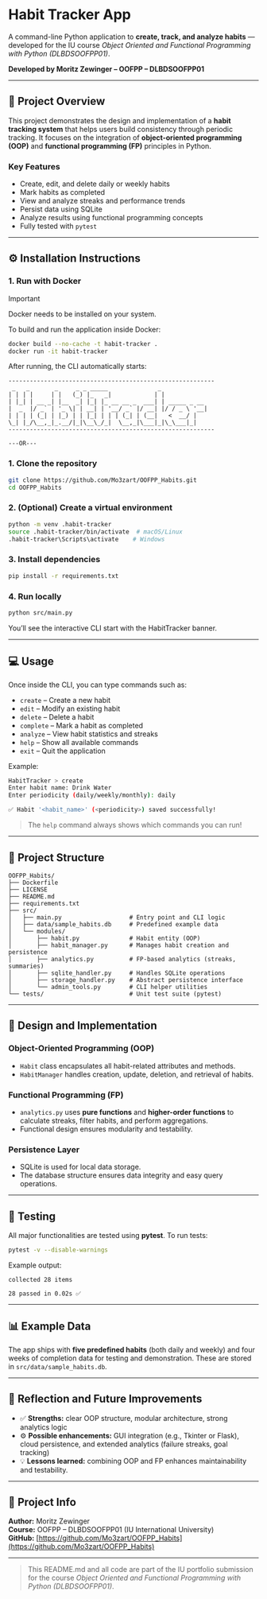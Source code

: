 # Habit Tracker App

A command-line Python application to **create, track, and analyze habits** — developed for the IU course *Object Oriented and Functional Programming with Python (DLBDSOOFPP01)*.

**Developed by Moritz Zewinger – OOFPP – DLBDSOOFPP01**

---

## 🎯 Project Overview
This project demonstrates the design and implementation of a **habit tracking system** that helps users build consistency through periodic tracking. It focuses on the integration of **object-oriented programming (OOP)** and **functional programming (FP)** principles in Python.

### Key Features
- Create, edit, and delete daily or weekly habits
- Mark habits as completed
- View and analyze streaks and performance trends
- Persist data using SQLite
- Analyze results using functional programming concepts
- Fully tested with `pytest`

---

## ⚙️ Installation Instructions

### **1. Run with Docker**

> [!IMPORTANT]
> Docker needs to be installed on your system.

To build and run the application inside Docker:
```bash
docker build --no-cache -t habit-tracker .
docker run -it habit-tracker
```

After running, the CLI automatically starts:
```
----------------------------------------------------------
 _   _       _     _ _ _____              _
| | | |     | |   (_) |_   _|            | |
| |_| | __ _| |__  _| |_| |_ __ __ _  ___| | _____ _ __
|  _  |/ _` | '_ \| | __| | '__/ _` |/ __| |/ / _ \ '__|
| | | | (_| | |_) | | |_| | | | (_| | (__|   <  __/ |
\_| |_/\__,_|_.__/|_|\__\_/_|  \__,_|\___|_|\_\___|_|
----------------------------------------------------------
```

`---OR---`

### **1. Clone the repository**
```bash
git clone https://github.com/Mo3zart/OOFPP_Habits.git
cd OOFPP_Habits
```

### **2. (Optional) Create a virtual environment**
```bash
python -m venv .habit-tracker
source .habit-tracker/bin/activate  # macOS/Linux
.habit-tracker\Scripts\activate    # Windows
```

### **3. Install dependencies**
```bash
pip install -r requirements.txt
```

### **4. Run locally**
```bash
python src/main.py
```

You’ll see the interactive CLI start with the HabitTracker banner.

---

## 💻 Usage
Once inside the CLI, you can type commands such as:
- `create` – Create a new habit
- `edit` – Modify an existing habit
- `delete` – Delete a habit
- `complete` – Mark a habit as completed
- `analyze` – View habit statistics and streaks
- `help` – Show all available commands
- `exit` – Quit the application

Example:
```bash
HabitTracker > create 
Enter habit name: Drink Water
Enter periodicity (daily/weekly/monthly): daily

✅ Habit '<habit_name>' (<periodicity>) saved successfully!
```

> The `help` command always shows which commands you can run!

---

## 🧩 Project Structure
```
OOFPP_Habits/
├── Dockerfile
├── LICENSE
├── README.md
├── requirements.txt
├── src/
│   ├── main.py                   # Entry point and CLI logic
│   ├── data/sample_habits.db     # Predefined example data
│   └── modules/
│       ├── habit.py              # Habit entity (OOP)
│       ├── habit_manager.py      # Manages habit creation and persistence
│       ├── analytics.py          # FP-based analytics (streaks, summaries)
│       ├── sqlite_handler.py     # Handles SQLite operations
│       ├── storage_handler.py    # Abstract persistence interface
│       └── admin_tools.py        # CLI helper utilities
└── tests/                        # Unit test suite (pytest)
```

---

## 🧠 Design and Implementation

### **Object-Oriented Programming (OOP)**
- `Habit` class encapsulates all habit-related attributes and methods.
- `HabitManager` handles creation, update, deletion, and retrieval of habits.

### **Functional Programming (FP)**
- `analytics.py` uses **pure functions** and **higher-order functions** to calculate streaks, filter habits, and perform aggregations.
- Functional design ensures modularity and testability.

### **Persistence Layer**
- SQLite is used for local data storage.
- The database structure ensures data integrity and easy query operations.

---

## 🧪 Testing

All major functionalities are tested using **pytest**.
To run tests:
```bash
pytest -v --disable-warnings
```

Example output:
```
collected 28 items

28 passed in 0.02s ✅
```

---

## 📊 Example Data

The app ships with **five predefined habits** (both daily and weekly) and four weeks of completion data for testing and demonstration. These are stored in `src/data/sample_habits.db`.

---

## 💬 Reflection and Future Improvements
- ✅ **Strengths:** clear OOP structure, modular architecture, strong analytics logic
- ⚙️ **Possible enhancements:** GUI integration (e.g., Tkinter or Flask), cloud persistence, and extended analytics (failure streaks, goal tracking)
- 💡 **Lessons learned:** combining OOP and FP enhances maintainability and testability.

---

## 🔗 Project Info
**Author:** Moritz Zewinger  
**Course:** OOFPP – DLBDSOOFPP01 (IU International University)  
**GitHub:** [https://github.com/Mo3zart/OOFPP_Habits](https://github.com/Mo3zart/OOFPP_Habits)

---

> This README.md and all code are part of the IU portfolio submission for the course *Object Oriented and Functional Programming with Python (DLBDSOOFPP01)*.
